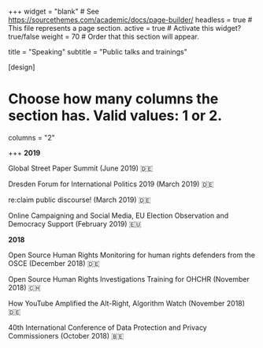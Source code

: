 +++
widget = "blank"  # See https://sourcethemes.com/academic/docs/page-builder/
headless = true  # This file represents a page section.
active = true  # Activate this widget? true/false
weight = 70  # Order that this section will appear.

title = "Speaking"
subtitle = "Public talks and trainings"

[design]
  # Choose how many columns the section has. Valid values: 1 or 2.
  columns = "2"

+++
**2019**

Global Street Paper Summit (June 2019) :de:

Dresden Forum for International Politics 2019 (March 2019) :de:

re:claim public discourse! (March 2019) :de:

Online Campaigning and Social Media, EU Election Observation and Democracy Support (February 2019) :eu: 

**2018**

Open Source Human Rights Monitoring for human rights defenders from the OSCE (December 2018) :de:

Open Source Human Rights Investigations Training for OHCHR (November 2018) :switzerland:

How YouTube Amplified the Alt-Right, Algorithm Watch (November 2018) :de:

40th International Conference of Data Protection and Privacy Commissioners (October 2018) :belgium:
